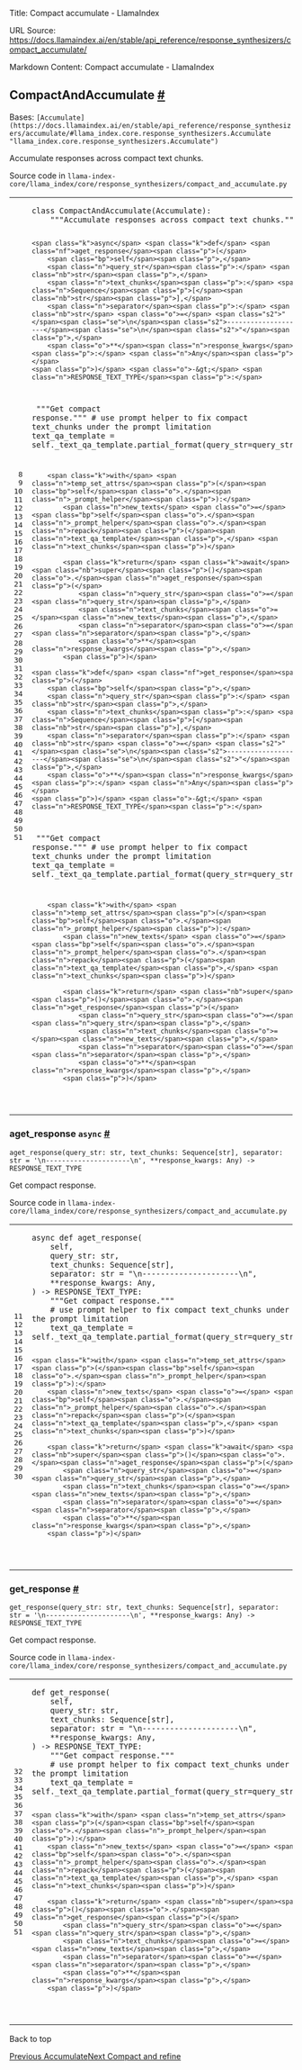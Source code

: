 Title: Compact accumulate - LlamaIndex

URL Source: https://docs.llamaindex.ai/en/stable/api_reference/response_synthesizers/compact_accumulate/

Markdown Content:
Compact accumulate - LlamaIndex


CompactAndAccumulate [#](https://docs.llamaindex.ai/en/stable/api_reference/response_synthesizers/compact_accumulate/#llama_index.core.response_synthesizers.compact_and_accumulate.CompactAndAccumulate "Permanent link")
--------------------------------------------------------------------------------------------------------------------------------------------------------------------------------------------------------------------------

Bases: `[Accumulate](https://docs.llamaindex.ai/en/stable/api_reference/response_synthesizers/accumulate/#llama_index.core.response_synthesizers.Accumulate "llama_index.core.response_synthesizers.Accumulate")`

Accumulate responses across compact text chunks.

Source code in `llama-index-core/llama_index/core/response_synthesizers/compact_and_accumulate.py`

<table class="highlighttable"><tbody><tr><td class="linenos"><div class="linenodiv"><pre><span></span><span class="normal"> 8</span>
<span class="normal"> 9</span>
<span class="normal">10</span>
<span class="normal">11</span>
<span class="normal">12</span>
<span class="normal">13</span>
<span class="normal">14</span>
<span class="normal">15</span>
<span class="normal">16</span>
<span class="normal">17</span>
<span class="normal">18</span>
<span class="normal">19</span>
<span class="normal">20</span>
<span class="normal">21</span>
<span class="normal">22</span>
<span class="normal">23</span>
<span class="normal">24</span>
<span class="normal">25</span>
<span class="normal">26</span>
<span class="normal">27</span>
<span class="normal">28</span>
<span class="normal">29</span>
<span class="normal">30</span>
<span class="normal">31</span>
<span class="normal">32</span>
<span class="normal">33</span>
<span class="normal">34</span>
<span class="normal">35</span>
<span class="normal">36</span>
<span class="normal">37</span>
<span class="normal">38</span>
<span class="normal">39</span>
<span class="normal">40</span>
<span class="normal">41</span>
<span class="normal">42</span>
<span class="normal">43</span>
<span class="normal">44</span>
<span class="normal">45</span>
<span class="normal">46</span>
<span class="normal">47</span>
<span class="normal">48</span>
<span class="normal">49</span>
<span class="normal">50</span>
<span class="normal">51</span></pre></div></td><td class="code"><div><pre><span></span><code><span class="k">class</span> <span class="nc">CompactAndAccumulate</span><span class="p">(</span><span class="n">Accumulate</span><span class="p">):</span>
<span class="w">    </span><span class="sd">"""Accumulate responses across compact text chunks."""</span>

    <span class="k">async</span> <span class="k">def</span> <span class="nf">aget_response</span><span class="p">(</span>
        <span class="bp">self</span><span class="p">,</span>
        <span class="n">query_str</span><span class="p">:</span> <span class="nb">str</span><span class="p">,</span>
        <span class="n">text_chunks</span><span class="p">:</span> <span class="n">Sequence</span><span class="p">[</span><span class="nb">str</span><span class="p">],</span>
        <span class="n">separator</span><span class="p">:</span> <span class="nb">str</span> <span class="o">=</span> <span class="s2">"</span><span class="se">\n</span><span class="s2">---------------------</span><span class="se">\n</span><span class="s2">"</span><span class="p">,</span>
        <span class="o">**</span><span class="n">response_kwargs</span><span class="p">:</span> <span class="n">Any</span><span class="p">,</span>
    <span class="p">)</span> <span class="o">-&gt;</span> <span class="n">RESPONSE_TEXT_TYPE</span><span class="p">:</span>
<span class="w">        </span><span class="sd">"""Get compact response."""</span>
        <span class="c1"># use prompt helper to fix compact text_chunks under the prompt limitation</span>
        <span class="n">text_qa_template</span> <span class="o">=</span> <span class="bp">self</span><span class="o">.</span><span class="n">_text_qa_template</span><span class="o">.</span><span class="n">partial_format</span><span class="p">(</span><span class="n">query_str</span><span class="o">=</span><span class="n">query_str</span><span class="p">)</span>

        <span class="k">with</span> <span class="n">temp_set_attrs</span><span class="p">(</span><span class="bp">self</span><span class="o">.</span><span class="n">_prompt_helper</span><span class="p">):</span>
            <span class="n">new_texts</span> <span class="o">=</span> <span class="bp">self</span><span class="o">.</span><span class="n">_prompt_helper</span><span class="o">.</span><span class="n">repack</span><span class="p">(</span><span class="n">text_qa_template</span><span class="p">,</span> <span class="n">text_chunks</span><span class="p">)</span>

            <span class="k">return</span> <span class="k">await</span> <span class="nb">super</span><span class="p">()</span><span class="o">.</span><span class="n">aget_response</span><span class="p">(</span>
                <span class="n">query_str</span><span class="o">=</span><span class="n">query_str</span><span class="p">,</span>
                <span class="n">text_chunks</span><span class="o">=</span><span class="n">new_texts</span><span class="p">,</span>
                <span class="n">separator</span><span class="o">=</span><span class="n">separator</span><span class="p">,</span>
                <span class="o">**</span><span class="n">response_kwargs</span><span class="p">,</span>
            <span class="p">)</span>

    <span class="k">def</span> <span class="nf">get_response</span><span class="p">(</span>
        <span class="bp">self</span><span class="p">,</span>
        <span class="n">query_str</span><span class="p">:</span> <span class="nb">str</span><span class="p">,</span>
        <span class="n">text_chunks</span><span class="p">:</span> <span class="n">Sequence</span><span class="p">[</span><span class="nb">str</span><span class="p">],</span>
        <span class="n">separator</span><span class="p">:</span> <span class="nb">str</span> <span class="o">=</span> <span class="s2">"</span><span class="se">\n</span><span class="s2">---------------------</span><span class="se">\n</span><span class="s2">"</span><span class="p">,</span>
        <span class="o">**</span><span class="n">response_kwargs</span><span class="p">:</span> <span class="n">Any</span><span class="p">,</span>
    <span class="p">)</span> <span class="o">-&gt;</span> <span class="n">RESPONSE_TEXT_TYPE</span><span class="p">:</span>
<span class="w">        </span><span class="sd">"""Get compact response."""</span>
        <span class="c1"># use prompt helper to fix compact text_chunks under the prompt limitation</span>
        <span class="n">text_qa_template</span> <span class="o">=</span> <span class="bp">self</span><span class="o">.</span><span class="n">_text_qa_template</span><span class="o">.</span><span class="n">partial_format</span><span class="p">(</span><span class="n">query_str</span><span class="o">=</span><span class="n">query_str</span><span class="p">)</span>

        <span class="k">with</span> <span class="n">temp_set_attrs</span><span class="p">(</span><span class="bp">self</span><span class="o">.</span><span class="n">_prompt_helper</span><span class="p">):</span>
            <span class="n">new_texts</span> <span class="o">=</span> <span class="bp">self</span><span class="o">.</span><span class="n">_prompt_helper</span><span class="o">.</span><span class="n">repack</span><span class="p">(</span><span class="n">text_qa_template</span><span class="p">,</span> <span class="n">text_chunks</span><span class="p">)</span>

            <span class="k">return</span> <span class="nb">super</span><span class="p">()</span><span class="o">.</span><span class="n">get_response</span><span class="p">(</span>
                <span class="n">query_str</span><span class="o">=</span><span class="n">query_str</span><span class="p">,</span>
                <span class="n">text_chunks</span><span class="o">=</span><span class="n">new_texts</span><span class="p">,</span>
                <span class="n">separator</span><span class="o">=</span><span class="n">separator</span><span class="p">,</span>
                <span class="o">**</span><span class="n">response_kwargs</span><span class="p">,</span>
            <span class="p">)</span>
</code></pre></div></td></tr></tbody></table>

### aget\_response `async` [#](https://docs.llamaindex.ai/en/stable/api_reference/response_synthesizers/compact_accumulate/#llama_index.core.response_synthesizers.compact_and_accumulate.CompactAndAccumulate.aget_response "Permanent link")

```
aget_response(query_str: str, text_chunks: Sequence[str], separator: str = '\n---------------------\n', **response_kwargs: Any) -> RESPONSE_TEXT_TYPE
```

Get compact response.

Source code in `llama-index-core/llama_index/core/response_synthesizers/compact_and_accumulate.py`

<table class="highlighttable"><tbody><tr><td class="linenos"><div class="linenodiv"><pre><span></span><span class="normal">11</span>
<span class="normal">12</span>
<span class="normal">13</span>
<span class="normal">14</span>
<span class="normal">15</span>
<span class="normal">16</span>
<span class="normal">17</span>
<span class="normal">18</span>
<span class="normal">19</span>
<span class="normal">20</span>
<span class="normal">21</span>
<span class="normal">22</span>
<span class="normal">23</span>
<span class="normal">24</span>
<span class="normal">25</span>
<span class="normal">26</span>
<span class="normal">27</span>
<span class="normal">28</span>
<span class="normal">29</span>
<span class="normal">30</span></pre></div></td><td class="code"><div><pre><span></span><code><span class="k">async</span> <span class="k">def</span> <span class="nf">aget_response</span><span class="p">(</span>
    <span class="bp">self</span><span class="p">,</span>
    <span class="n">query_str</span><span class="p">:</span> <span class="nb">str</span><span class="p">,</span>
    <span class="n">text_chunks</span><span class="p">:</span> <span class="n">Sequence</span><span class="p">[</span><span class="nb">str</span><span class="p">],</span>
    <span class="n">separator</span><span class="p">:</span> <span class="nb">str</span> <span class="o">=</span> <span class="s2">"</span><span class="se">\n</span><span class="s2">---------------------</span><span class="se">\n</span><span class="s2">"</span><span class="p">,</span>
    <span class="o">**</span><span class="n">response_kwargs</span><span class="p">:</span> <span class="n">Any</span><span class="p">,</span>
<span class="p">)</span> <span class="o">-&gt;</span> <span class="n">RESPONSE_TEXT_TYPE</span><span class="p">:</span>
<span class="w">    </span><span class="sd">"""Get compact response."""</span>
    <span class="c1"># use prompt helper to fix compact text_chunks under the prompt limitation</span>
    <span class="n">text_qa_template</span> <span class="o">=</span> <span class="bp">self</span><span class="o">.</span><span class="n">_text_qa_template</span><span class="o">.</span><span class="n">partial_format</span><span class="p">(</span><span class="n">query_str</span><span class="o">=</span><span class="n">query_str</span><span class="p">)</span>

    <span class="k">with</span> <span class="n">temp_set_attrs</span><span class="p">(</span><span class="bp">self</span><span class="o">.</span><span class="n">_prompt_helper</span><span class="p">):</span>
        <span class="n">new_texts</span> <span class="o">=</span> <span class="bp">self</span><span class="o">.</span><span class="n">_prompt_helper</span><span class="o">.</span><span class="n">repack</span><span class="p">(</span><span class="n">text_qa_template</span><span class="p">,</span> <span class="n">text_chunks</span><span class="p">)</span>

        <span class="k">return</span> <span class="k">await</span> <span class="nb">super</span><span class="p">()</span><span class="o">.</span><span class="n">aget_response</span><span class="p">(</span>
            <span class="n">query_str</span><span class="o">=</span><span class="n">query_str</span><span class="p">,</span>
            <span class="n">text_chunks</span><span class="o">=</span><span class="n">new_texts</span><span class="p">,</span>
            <span class="n">separator</span><span class="o">=</span><span class="n">separator</span><span class="p">,</span>
            <span class="o">**</span><span class="n">response_kwargs</span><span class="p">,</span>
        <span class="p">)</span>
</code></pre></div></td></tr></tbody></table>

### get\_response [#](https://docs.llamaindex.ai/en/stable/api_reference/response_synthesizers/compact_accumulate/#llama_index.core.response_synthesizers.compact_and_accumulate.CompactAndAccumulate.get_response "Permanent link")

```
get_response(query_str: str, text_chunks: Sequence[str], separator: str = '\n---------------------\n', **response_kwargs: Any) -> RESPONSE_TEXT_TYPE
```

Get compact response.

Source code in `llama-index-core/llama_index/core/response_synthesizers/compact_and_accumulate.py`

<table class="highlighttable"><tbody><tr><td class="linenos"><div class="linenodiv"><pre><span></span><span class="normal">32</span>
<span class="normal">33</span>
<span class="normal">34</span>
<span class="normal">35</span>
<span class="normal">36</span>
<span class="normal">37</span>
<span class="normal">38</span>
<span class="normal">39</span>
<span class="normal">40</span>
<span class="normal">41</span>
<span class="normal">42</span>
<span class="normal">43</span>
<span class="normal">44</span>
<span class="normal">45</span>
<span class="normal">46</span>
<span class="normal">47</span>
<span class="normal">48</span>
<span class="normal">49</span>
<span class="normal">50</span>
<span class="normal">51</span></pre></div></td><td class="code"><div><pre><span></span><code><span class="k">def</span> <span class="nf">get_response</span><span class="p">(</span>
    <span class="bp">self</span><span class="p">,</span>
    <span class="n">query_str</span><span class="p">:</span> <span class="nb">str</span><span class="p">,</span>
    <span class="n">text_chunks</span><span class="p">:</span> <span class="n">Sequence</span><span class="p">[</span><span class="nb">str</span><span class="p">],</span>
    <span class="n">separator</span><span class="p">:</span> <span class="nb">str</span> <span class="o">=</span> <span class="s2">"</span><span class="se">\n</span><span class="s2">---------------------</span><span class="se">\n</span><span class="s2">"</span><span class="p">,</span>
    <span class="o">**</span><span class="n">response_kwargs</span><span class="p">:</span> <span class="n">Any</span><span class="p">,</span>
<span class="p">)</span> <span class="o">-&gt;</span> <span class="n">RESPONSE_TEXT_TYPE</span><span class="p">:</span>
<span class="w">    </span><span class="sd">"""Get compact response."""</span>
    <span class="c1"># use prompt helper to fix compact text_chunks under the prompt limitation</span>
    <span class="n">text_qa_template</span> <span class="o">=</span> <span class="bp">self</span><span class="o">.</span><span class="n">_text_qa_template</span><span class="o">.</span><span class="n">partial_format</span><span class="p">(</span><span class="n">query_str</span><span class="o">=</span><span class="n">query_str</span><span class="p">)</span>

    <span class="k">with</span> <span class="n">temp_set_attrs</span><span class="p">(</span><span class="bp">self</span><span class="o">.</span><span class="n">_prompt_helper</span><span class="p">):</span>
        <span class="n">new_texts</span> <span class="o">=</span> <span class="bp">self</span><span class="o">.</span><span class="n">_prompt_helper</span><span class="o">.</span><span class="n">repack</span><span class="p">(</span><span class="n">text_qa_template</span><span class="p">,</span> <span class="n">text_chunks</span><span class="p">)</span>

        <span class="k">return</span> <span class="nb">super</span><span class="p">()</span><span class="o">.</span><span class="n">get_response</span><span class="p">(</span>
            <span class="n">query_str</span><span class="o">=</span><span class="n">query_str</span><span class="p">,</span>
            <span class="n">text_chunks</span><span class="o">=</span><span class="n">new_texts</span><span class="p">,</span>
            <span class="n">separator</span><span class="o">=</span><span class="n">separator</span><span class="p">,</span>
            <span class="o">**</span><span class="n">response_kwargs</span><span class="p">,</span>
        <span class="p">)</span>
</code></pre></div></td></tr></tbody></table>

Back to top

[Previous Accumulate](https://docs.llamaindex.ai/en/stable/api_reference/response_synthesizers/accumulate/)[Next Compact and refine](https://docs.llamaindex.ai/en/stable/api_reference/response_synthesizers/compact_and_refine/)

